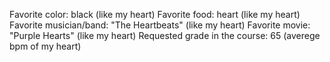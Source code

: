 Favorite color: black (like my heart)
Favorite food: heart (like my heart)
Favorite musician/band: "The Heartbeats" (like my heart)
Favorite movie: "Purple Hearts" (like my heart)
Requested grade in the course: 65 (averege bpm of my heart)
